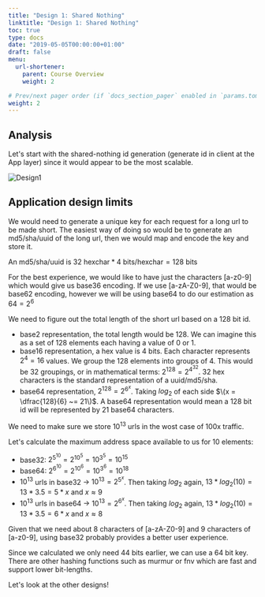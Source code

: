 ```yaml
---
title: "Design 1: Shared Nothing"
linktitle: "Design 1: Shared Nothing"
toc: true
type: docs
date: "2019-05-05T00:00:00+01:00"
draft: false
menu:
  url-shortener:
    parent: Course Overview
    weight: 2

# Prev/next pager order (if `docs_section_pager` enabled in `params.toml`)
weight: 2
---
```


## Analysis
Let's start with the shared-nothing id generation (generate id in client at the App layer) since it would appear to be the most scalable.

![Design1](/courses/url-shortener/design1.png)

## Application design limits
We would need to generate a unique key for each request for a long url to be made short. The easiest way of doing so would be to generate an md5/sha/uuid of the long url, then we would map and encode the key and store it.

An md5/sha/uuid is $32\text{ hexchar} * 4\text{ bits/hexchar} = 128\text{ bits}$

For the best experience, we would like to have just the characters [a-z0-9] which would give us base36 encoding. If we use [a-zA-Z0-9], that would be base62 encoding, however we will be using base64 to do our estimation as $64 = 2^6$

We need to figure out the total length of the short url based on a 128 bit id.

* base2 representation, the total length would be 128. We can imagine this as a set of 128 elements each having a value of 0 or 1.
* base16 representation, a hex value is 4 bits. Each character represents $2^4 = 16$ values. We group the 128 elements into groups of 4. This would be 32 groupings, or in mathematical terms: $2^{128} = 2^{4^{32}}$. 32 hex characters is the standard representation of a uuid/md5/sha.
* base64 representation, $2^{128} = 2^{6^x}$. Taking $log_2$ of each side $\(x = \dfrac{128}{6} ~= 21\)$. A base64 representation would mean a 128 bit id will be represented by 21 base64 characters.

We need to make sure we store $10^{13}$ urls in the wost case of 100x traffic.

Let's calculate the maximum address space available to us for 10 elements:

* base32: $2^{5^{10}} = 2^{10^5} = 10^{3^5} = 10^{15}$
* base64: $2^{6^{10}} = 2^{10^6} = 10^{3^6} = 10^{18}$
* $10^{13}$ urls in base32 -> $10^{13} = 2^{5^x}$. Then taking $log_2$ again, $13 * log_2(10) = 13 * 3.5 = 5 * x$ and $x \approx 9$
* $10^{13}$ urls in base64 -> $10^{13} = 2^{6^x}$. Then taking $log_2$ again, $13 * log_2(10) = 13 * 3.5 = 6 * x$ and $x \approx 8$

Given that we need about 8 characters of [a-zA-Z0-9] and 9 characters of [a-z0-9], using base32 probably provides a better user experience.

Since we calculated we only need 44 bits earlier, we can use a 64 bit key. There are other hashing functions such as murmur or fnv which are fast and support lower bit-lengths.

Let's look at the other designs!
